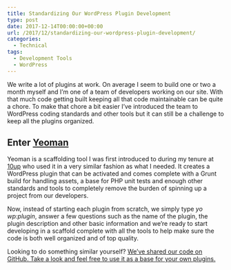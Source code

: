 ```yaml
---
title: Standardizing Our WordPress Plugin Development
type: post
date: 2017-12-14T00:00:00+00:00
url: /2017/12/standardizing-our-wordpress-plugin-development/
categories:
  - Technical
tags:
  - Development Tools
  - WordPress
---
```


We write a lot of plugins at work. On average I seem to build one or two a month myself and I’m one of a team of developers working on our site. With that much code getting built keeping all that code maintainable can be quite a chore. To make that chore a bit easier I’ve introduced the team to WordPress coding standards and other tools but it can still be a challenge to keep all the plugins organized.

## Enter [Yeoman][1]

Yeoman is a scaffolding tool I was first introduced to during my tenure at [10up][2] who used it in a very similar fashion as what I needed. It creates a WordPress plugin that can be activated and comes complete with a Grunt build for handling assets, a base for PHP unit tests and enough other standards and tools to completely remove the burden of spinning up a project from our developers.

Now, instead of starting each plugin from scratch, we simply type&nbsp;_yo wp:plugin_, answer a few questions such as the name of the plugin, the plugin description and other basic information and we’re ready to start developing in a scaffold complete with all the tools to help make sure the code is both well organized and of top quality.

Looking to do something similar yourself? [We’ve shared our code on GitHub. Take a look and feel free to use it as a base for your own plugins.][3]

 [1]: http://yeoman.io/
 [2]: https://10up.com/
 [3]: https://github.com/UFHealth/generator-wp